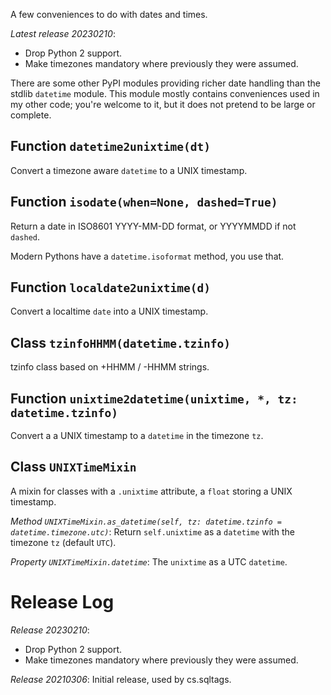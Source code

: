 A few conveniences to do with dates and times.

*Latest release 20230210*:
* Drop Python 2 support.
* Make timezones mandatory where previously they were assumed.

There are some other PyPI modules providing richer date handling
than the stdlib `datetime` module.
This module mostly contains conveniences used in my other code;
you're welcome to it, but it does not pretend to be large or complete.

## Function `datetime2unixtime(dt)`

Convert a timezone aware `datetime` to a UNIX timestamp.

## Function `isodate(when=None, dashed=True)`

Return a date in ISO8601 YYYY-MM-DD format, or YYYYMMDD if not `dashed`.

Modern Pythons have a `datetime.isoformat` method, you use that.

## Function `localdate2unixtime(d)`

Convert a localtime `date` into a UNIX timestamp.

## Class `tzinfoHHMM(datetime.tzinfo)`

tzinfo class based on +HHMM / -HHMM strings.

## Function `unixtime2datetime(unixtime, *, tz: datetime.tzinfo)`

Convert a a UNIX timestamp to a `datetime` in the timezone `tz`.

## Class `UNIXTimeMixin`

A mixin for classes with a `.unixtime` attribute,
a `float` storing a UNIX timestamp.

*Method `UNIXTimeMixin.as_datetime(self, tz: datetime.tzinfo = datetime.timezone.utc)`*:
Return `self.unixtime` as a `datetime`
with the timezone `tz` (default `UTC`).

*Property `UNIXTimeMixin.datetime`*:
The `unixtime` as a UTC `datetime`.

# Release Log



*Release 20230210*:
* Drop Python 2 support.
* Make timezones mandatory where previously they were assumed.

*Release 20210306*:
Initial release, used by cs.sqltags.
